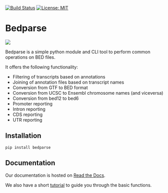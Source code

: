 [![Build Status](https://travis-ci.org/tleonardi/bedparse.svg?branch=master)](https://travis-ci.org/tleonardi/bedparse)
[![License: MIT](https://img.shields.io/badge/License-MIT-yellow.svg)](https://opensource.org/licenses/MIT)
 
# Bedparse

![](docs/bedparse.svg)

Bedparse is a simple python module and CLI tool to perform common operations on BED files.

It offers the following functionality:
* Filtering of transcripts based on annotations
* Joining of annotation files based on transcript names
* Conversion from GTF to BED format
* Conversion from UCSC to Ensembl chromosome names (and viceversa)
* Conversion from bed12 to bed6
* Promoter reporting
* Intron reporting
* CDS reporting
* UTR reporting 

## Installation

```
pip install bedparse
```

## Documentation

Our documentation is hosted on [Read the Docs](https://bedparse.readthedocs.io/en/latest/).

We also have a short [tutorial](https://bedparse.readthedocs.io/en/latest/Tutorial.html) to guide you through the basic functions.


